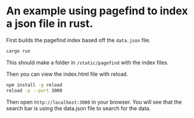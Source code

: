 # An example using pagefind to index a json file in rust.

First builds the pagefind index based off the `data.json` file.

```sh
cargo run
```

This should make a folder in `/static/pagefind` with the index files.

Then you can view the index.html file with reload.

```sh
npm install -g reload
reload -p --port 3000
```

Then open `http://localhost:3000` in your browser. You will see that the search bar is using the data.json file to search for the data.



